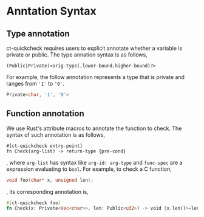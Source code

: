 # Anntation Syntax

## Type annotation
ct-quickcheck requires users to explicit annotate whether a variable is private or public.
The type annation syntax is as follows,
```
(Public|Private)<orig-type(,lower-bound,higher-bound)?>
```
For example, the follow annotation represents a type that is private and ranges from `'1'` to `'9'`.
```rust
Private<char, '1', '9'>
```

## Function annotation
We use Rust's attribute macros to annotate the function to check. The syntax of such annotation is as follows,
```
#[ct-quickcheck entry-point]
fn Check(arg-list) -> return-type {pre-cond}
```
, where `arg-list` has syntax like `arg-id: arg-type` and `func-spec` are a expression evaluating to `bool`.
For example, to check a C function,
```C
void foo(char* x, unsigned len);
```
, its corresponding annotation is,
```rust
#[ct-quickcheck foo]
fn Check(x: Private<Vec<char>>, len: Public<u32>) -> void {x.len()>=len}
```

